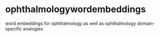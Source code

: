 # ophthalmologywordembeddings
word embeddings for ophthalmology as well as ophthalmology domain-specific analogies 
